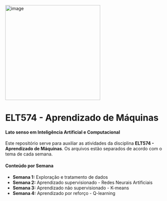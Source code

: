 <img align="middle" 
     src="https://external-content.duckduckgo.com/iu/?u=https%3A%2F%2Fbbt.caf.ufv.br%2Fwp-content%2Fthemes%2Fdiretorias%2Fassets%2Fimages%2Festrutura%2FlogotipoUFV.png&f=1&nofb=1&ipt=1761963a2083d900b5e48aa23b5b3dcd9b74a5ef6f8ce6ec52344a61c0daf884&ipo=images"
     alt="image" 
     style="width:300px;height:auto;">
     
# ELT574 - Aprendizado de Máquinas
#### Lato senso em Inteligência Artificial e Computacional
Este repositório serve para auxiliar as atividades da disciplina **ELT574 - Aprendizado de Máquinas**. Os arquivos estão separados de acordo com o tema de cada semana.

#### Conteúdo por Semana
- **Semana 1:** Exploração e tratamento de dados
- **Semana 2:** Aprendizado supervisionado - Redes Neurais Artificiais
- **Semana 3:** Aprendizado não supervisionado - K-means
- **Semana 4:** Aprendizado por reforço - Q-learning


